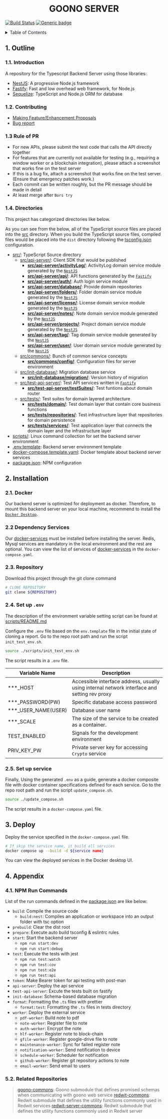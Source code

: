 <h1 align="center">GOONO SERVER</h1>

[![Build Status](https://jenkins.redwit.io/buildStatus/icon?job=redwit-dev%2Fgoono-server-ts%2Fdev)](https://jenkins.redwit.io/job/redwit-dev/job/goono-server-ts/job/dev/)
[![Generic badge](https://img.shields.io/badge/version-v3.1.4-green.svg)](https://github.com/redwit-dev/goono-server-ts/releases)

<!-- TABLE OF CONTENTS -->
<details>
  <summary>Table of Contents</summary>
  <ol>
    <li>
        <a href="#outline">Outline</a>
              <ul>
        <li><a href="#introduction">Introduction</a></li>
        <li><a href="#contributing">Contributing</a></li>
        <li><a href="#rule-of-pr">Rule of PR</a></li>
        <li><a href="#directories">Directories</a></li>
      </ul>
    </li>
  </ol>
</details>

## 1. Outline
### 1.1. Introduction
A repository for the Typescript Backend Server using those libraries:
  - [NestJS](https://nestjs.com): A progressive Node.js framework
  - [Fastify](https://fastify.dev/): Fast and low overhead web framework, for Node.js
  - [Sequelize](https://sequelize.org/): TypeScript and Node.js ORM for database

### 1.2. Contributing
- <a href="https://github.com/redwit-dev/goono-server-ts/issues/new?assignees=&labels=&projects=&template=feature_request.md&title=">
    Making Feature/Enhancement Proposals
  </a>
- <a href="https://github.com/redwit-dev/goono-server-ts/issues/new?assignees=&labels=&projects=&template=bug_report.md&title=">
   Bug report
  </a>

### 1.3 Rule of PR
- For new APIs, please submit the test code that calls the API directly together
- For features that are currently not available for testing (e.g., requiring a window worker or a blockchain integration), please attach a screenshot that works fine on the test server
- If this is a bug fix, attach a screenshot that works fine on the test server. (Ensure that emergency patches work.)
- Each commit can be written roughly, but the PR message should be made in detail
- At least merge after `Bors try`

### 1.4. Directories
This project has categorized directories like below.

As you can see from the below, all of the TypeScript source files are placed into the [src](src/) directory. When you build the TypeScript source files, compiled files would be placed into the `dist` directory following the [tsconfig.json](tsconfig.json) configuration.

  - [src/](src/): TypeScript Source directory
    - [src/api-server/](src/api-server/): Client SDK that would be published
      - [**src/api-server/activityLog/**](src/api-server/activityLog/): ActivityLog domain service module generated by the [`NestJS`](https://nestjs.com)
      - [**src/api-server/api/**](src/api-server/api/): API functions generated by the [`Fastify`](https://github.com/fastify/fastify)
      - [**src/api-server/auth/**](src/api-server/auth/): Auth login service module
      - [**src/api-server/database/**](src/api-server/database/): Provide domain repositories
      - [**src/api-server/folders/**](src/api-server/folders/): Folder domain service module generated by the [`NestJS`](https://nestjs.com)
      - [**src/api-server/license/**](src/api-server/license/): License domain service module generated by the [`NestJS`](https://nestjs.com)
      - [**src/api-server/notes/**](src/api-server/notes/): Note domain service module generated by the [`NestJS`](https://nestjs.com)
      - [**src/api-server/projects/**](src/api-server/projects/): Project domain service module generated by the [`NestJS`](https://nestjs.com)
      - [**src/api-server/tag/**](src/api-server/tag/): Tag domain service module generated by the [`NestJS`](https://nestjs.com)
      - [**src/api-server/user/**](src/api-server/user/): User domain service module generated by the [`NestJS`](https://nestjs.com)
    - [src/commons/](src/commons/): Bunch of common service concepts
        - [**src/commons/config/**](src/commons/config/): Configuration files for server environment
    - [src/init-database/](src/init-database/): Migration database service
        - [**src/init-database/migration/**](src/init-database/migration/): Version history of migration
    - [src/test-api-server/](src/test-api-server/): Test API services written in [`Fastify`](https://github.com/fastify/fastify)
        - [**src/test-api-server/testSuites/**](src/test-api-server/testSuites/): Test funtions about domain router
    - [src/tests/](src/tests/): Test suites for domain layered architecture
        - [**src/tests/domain/**](src/tests/domain/): Test domain layer that contain core business functions
        - [**src/tests/repositories/**](src/tests/repositories/): Test infrastructure layer that repositories for domain persistence
        - [**src/tests/services/**](src/tests/services/): Test application layer that connects the domain layer and the infrastructure layer
  - [scripts/](scripts/): Linux command collection for set the backend server environment
  - [.env.template](.env.template): Backend server environment template
  - [docker-compose.template.yaml](docker-compose.template.yaml): Docker template about backend server services
  - [package.json](package.json): NPM configuration

## 2. Installation
### 2.1. Docker
Our backend server is optimized for deployment as docker. Therefore, to mount this backend server on your local machine, recommend to install the [`Docker Desktop`](https://www.docker.com/products/docker-desktop/).

### 2.2 Dependency Services
Our [docker-services](https://github.com/redwit-dev/docker-services) must be installed before installing the server. Redis, Mysql services are mandatory in the local environment and the rest are optional. You can view the list of services of  [docker-services](https://github.com/redwit-dev/docker-services) in the `docker-compose.yaml`.

### 2.3. Repository
Download this project through the git clone command
```bash
# CLONE REPOSITORY
git clone ${REPOSITORY}
```

### 2.4. Set up `.env`
The description of the environment variable setting script can be found at [scripts/README.md](scripts/README.md)

Configure the `.env` file based on the `env.template` file in the initial state of cloning a report.
Go to the repo root path and run the script `init_test_env.sh`. 
```bash
source ./scripts/init_test_env.sh
```
The script results in a `.env` file.


| Variable Name          | Description
|-----------------|----------------------------------------
| ***_HOST |  Accessible interface address, usually using internal network interface and setting rev proxy
| ***_PASSWORD(PW)      | Specific database access password
| ***_USER_NAME(USER)       | Database user name
| ***_SCALE      | The size of the service to be created as a container.
| TEST_ENABLED   | Signals for the development environment
| PRIV_KEY_PW   | Private server key for accessing `Crypto` service

### 2.5. Set up service
Finally, Using the generated `.env` as a guide, generate a docker composite file with docker container specifications defined for each service.
Go to the repo root path and run the script `update_compose.sh`. 
```bash
source ./update_compose.sh
```
The script results in a `docker-compose.yaml` file.

## 3. Deploy
Deploy the service specified in the `docker-compose.yaml` file.
```bash
# If skip the service name, it build all services
docker compose up --build -d ${service name}
```

You can view the deployed services in the Docker desktop UI.

## 4. Appendix
### 4.1. NPM Run Commands
List of the run commands defined in the [package.json](package.json) are like below:
  - `build`: Compile the source code
    - `build:nest`: Compiles an application or workspace into an output folder with tsc option
  - `prebuild`: Clear the dist root
  - `prepare`: Execute auto build tsconfig & eslintrc rules
  - `start`: Start the backend server
    - `npm run start:dev`
    - `npm run start:debug`
  - `test`: Execute the tests with jest
    - `npm run test:watch`
    - `npm run test:cov`
    - `npm run test:e2e`
    - `npm run test:api`
  - `token`: Make Bearer token for api testing with post-man
  - `api-server`: Deploy the api service
  - `test-api-server`: Excute the tests built on fastify
  - `init-database`: Schema-based database migration
  - `format`: Formatting the `.ts` files with prettier
    - `format:test`: Formatting the `.ts` files in tests directory
  - `worker`: Deploy the external service
    - `pdf-worker`: Build note to pdf
    - `note-worker`: Register file to note
    - `auth-worker`: Encrypt the note
    - `hlf-worker`: Register note to block-chain
    - `gfile-worker`: Register google-drive file to note
    - `maintenance-worker`: Sync for failed register note
    - `notification-worker`: Send notification to device
    - `schedule-worker`: Scheduler for notification
    - `github-worker`: Register git repository actions to note
    - `email-worker`: Send email to users

### 5.2. Related Repositories
> [goono-commons](https://github.com/redwit-dev/goono-commons): Goono submodule that defines promised schemas when communicating with goono web service
[redwit-commons](https://github.com/redwit-dev/redwit-commons): Redwit submodule that defines the utility functions commonly used in Redwit services
[redwit-server-commons](https://github.com/redwit-dev/redwit-server-commons): Redwit submodule that defines the utility functions commonly used in Redwit server